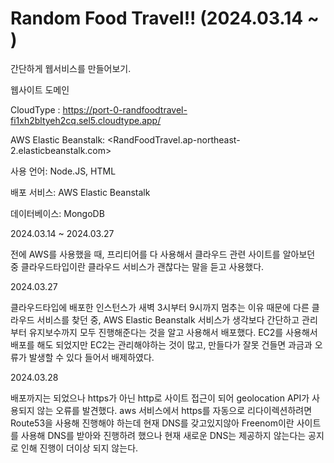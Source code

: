 # Random Food Travel!! (2024.03.14 ~ )
간단하게 웹서비스를 만들어보기.

웹사이트 도메인

CloudType : <https://port-0-randfoodtravel-fi1xh2bltyeh2cq.sel5.cloudtype.app/>

AWS Elastic Beanstalk: <RandFoodTravel.ap-northeast-2.elasticbeanstalk.com>

사용 언어: Node.JS, HTML

배포 서비스: AWS Elastic Beanstalk

데이터베이스: MongoDB


2024.03.14 ~ 2024.03.27

전에 AWS를 사용했을 때, 프리티어를 다 사용해서 클라우드 관련 사이트를 알아보던 중 클라우드타입이란 클라우드 서비스가 괜찮다는 말을 듣고 사용했다.

2024.03.27

클라우드타입에 배포한 인스턴스가 새벽 3시부터 9시까지 멈추는 이유 때문에 다른 클라우드 서비스를 찾던 중, AWS Elastic Beanstalk 서비스가 생각보다 간단하고 관리부터 유지보수까지 모두 진행해준다는 것을 알고 사용해서 배포했다. EC2를 사용해서 배포를 해도 되었지만 EC2는 관리해야하는 것이 많고, 만들다가 잘못 건들면 과금과 오류가 발생할 수 있다 들어서 배제하였다.

2024.03.28

배포까지는 되었으나 https가 아닌 http로 사이트 접근이 되어 geolocation API가 사용되지 않는 오류를 발견했다. aws 서비스에서 https를 자동으로 리다이렉션하려면 Route53을 사용해 진행해야 하는데 현재 DNS를 갖고있지않아 Freenom이란 사이트를 사용해 DNS를 받아와 진행하려 했으나 현재 새로운 DNS는 제공하지 않는다는 공지로 인해 진행이 더이상 되지 않는다.


